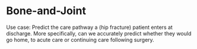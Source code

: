 # Bone-and-Joint
Use case: 
Predict the care pathway a (hip fracture) patient enters at discharge. More specifically, can we accurately predict whether they would go home, to acute care or continuing care following surgery.

